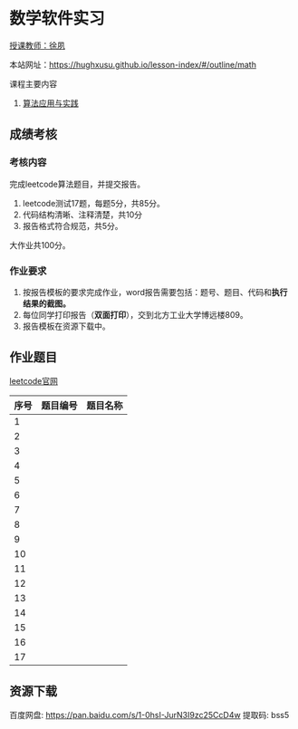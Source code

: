 # 数学软件实习

[授课教师：徐夙](https://hughxusu.github.io/lesson-index/#/c-teacher)

本站网址：https://hughxusu.github.io/lesson-index/#/outline/math

课程主要内容

1. [算法应用与实践](https://hughxusu.github.io/lesson-algorithm/#/) 

## 成绩考核

### 考核内容

完成leetcode算法题目，并提交报告。

1. leetcode测试17题，每题5分，共85分。
2. 代码结构清晰、注释清楚，共10分
3. 报告格式符合规范，共5分。

大作业共100分。

### 作业要求

1. 按报告模板的要求完成作业，word报告需要包括：题号、题目、代码和**执行结果的截图。**
2. 每位同学打印报告（**双面打印**），交到北方工业大学博远楼809。
3. 报告模板在资源下载中。

## 作业题目

[leetcode官网](https://leetcode.cn/)

| 序号 | 题目编号 | 题目名称 |
| ---- | -------- | -------- |
| 1    |          |          |
| 2    |          |          |
| 3    |          |          |
| 4    |          |          |
| 5    |          |          |
| 6    |          |          |
| 7    |          |          |
| 8    |          |          |
| 9    |          |          |
| 10   |          |          |
| 11   |          |          |
| 12   |          |          |
| 13   |          |          |
| 14   |          |          |
| 15   |          |          |
| 16   |          |          |
| 17   |          |          |

## 资源下载

百度网盘: https://pan.baidu.com/s/1-0hsI-JurN3I9zc25CcD4w 提取码: bss5
